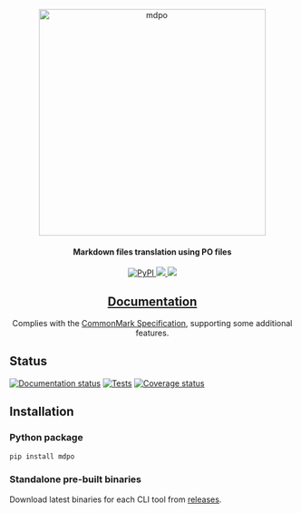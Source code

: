 <p align="center">
  <a href="https://github.com/mondeja/mdpo"><img src="https://raw.githubusercontent.com/mondeja/mdpo/master/mdpo.png" alt="mdpo" width="400"></a>
</h1>

<h4 align="center">Markdown files translation using PO files</h4>

<p align="center">
  <a href="https://pypi.org/project/mdpo/">
    <img src="https://img.shields.io/pypi/v/mdpo?logo=pypi&logoColor=white"
         alt="PyPI">
  </a>
  <a href="https://pypi.org/project/mdpo/">
    <img src="https://img.shields.io/pypi/pyversions/mdpo?logo=python&logoColor=white&labelColor=333333">
  </a>
  <a href="https://github.com/mondeja/mdpo/blob/master/LICENSE">
    <img src="https://img.shields.io/pypi/l/mdpo?color=light-green&logo=freebsd&logoColor=white">
  </a>
</p>

<h2 align="center">
  <a href="https://mondeja.github.io/mdpo/">Documentation</a>
</h2>

<p align="center">
Complies with the <a href="https://spec.commonmark.org/">CommonMark Specification</a>, supporting some additional features.</p>

## Status

[![Documentation status][docs-image]][docs-link]
[![Tests][tests-image]][tests-link]
[![Coverage status][coverage-image]][coverage-link]

## Installation

### Python package

```bash
pip install mdpo
```

### Standalone pre-built binaries

Download latest binaries for each CLI tool from [releases].

[tests-image]: https://img.shields.io/github/actions/workflow/status/mondeja/mdpo/ci.yml?logo=github&label=tests&branch=master
[tests-link]: https://github.com/mondeja/mdpo/actions?query=workflow%3ACI
[coverage-image]: https://img.shields.io/codecov/c/github/mondeja/mdpo?logo=codecov&logoColor=white
[coverage-link]: https://app.codecov.io/gh/mondeja/mdpo
[docs-image]: https://img.shields.io/github/actions/workflow/status/mondeja/mdpo/ci.yml?label=docs&logo=readthedocs&logoColor=white&branch=master
[docs-link]: https://mondeja.github.io/mdpo/
[releases]: https://github.com/mondeja/mdpo/releases
